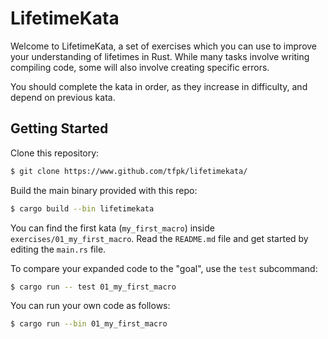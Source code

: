 # LifetimeKata

Welcome to LifetimeKata, a set of exercises which you can use to improve your
understanding of lifetimes in Rust. While many tasks involve writing compiling
code, some will also involve creating specific errors.

You should complete the kata in order, as they increase in
difficulty, and depend on previous kata.

## Getting Started

Clone this repository:

``` sh
$ git clone https://www.github.com/tfpk/lifetimekata/
```

Build the main binary provided with this repo:

``` sh
$ cargo build --bin lifetimekata
```

You can find the first kata (`my_first_macro`) inside `exercises/01_my_first_macro`.
Read the `README.md` file and get started by editing the `main.rs` file.

To compare your expanded code to the "goal", use the `test` subcommand:

``` sh
$ cargo run -- test 01_my_first_macro
```

You can run your own code as follows:

``` sh
$ cargo run --bin 01_my_first_macro
```
